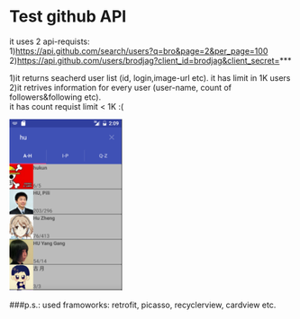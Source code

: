 # Test github API

it uses 2 api-requists: <br/>
1)https://api.github.com/search/users?q=bro&page=2&per_page=100 <br/>
2)https://api.github.com/users/brodjag?client_id=brodjag&client_secret=***

1)it returns seacherd user list (id, login,image-url etc). it has limit in 1K users
<br/>
2)it retrives information for every user (user-name, count of followers&following etc).
<br/>it has count requist  limit < 1K :(


<img src="./img/vm.png" width="200">


###p.s.:
 used framoworks: retrofit, picasso, recyclerview, cardview etc.
